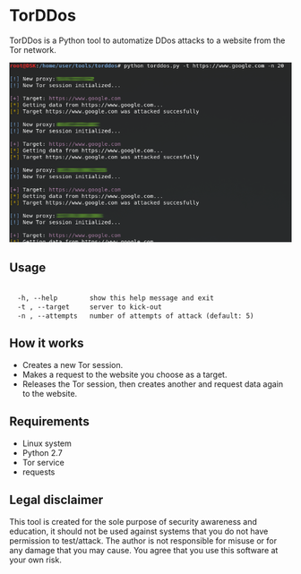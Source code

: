 # TorDDos
TorDDos is a Python tool to automatize DDos attacks to a website from the Tor network.
  
<p align="center"><img src="https://github.com/hack-parthsharma/TorDDOS/blob/master/img/torddos.png" /></p>


## Usage
```

  -h, --help        show this help message and exit
  -t , --target     server to kick-out
  -n , --attempts   number of attempts of attack (default: 5)

```


## How it works
+ Creates a new Tor session.
+ Makes a request to the website you choose as a target.
+ Releases the Tor session, then creates another and request data again to the website.


## Requirements
+ Linux system
+ Python 2.7
+ Tor service
+ requests


## Legal disclaimer
This tool is created for the sole purpose of security awareness and education, it should not be used against systems that you do not have permission to test/attack. The author is not responsible for misuse or for any damage that you may cause. You agree that you use this software at your own risk.
